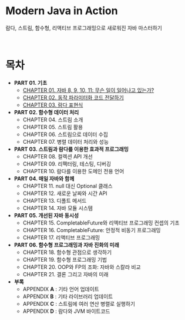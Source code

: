 # 	Modern Java in Action

람다, 스트림, 함수형, 리액티브 프로그래밍으로 새로워진 자바 마스터하기

<br>

# 목차

* **PART 01. 기초**
  - [CHAPTER 01. 자바 8, 9, 10, 11: 무슨 일이 일어나고 있는가?](https://github.com/LeeSM0518/modern-java/tree/master/src/chapter01)
  - [CHAPTER 02. 동작 파라미터화 코드 전달하기](https://github.com/LeeSM0518/modern-java/tree/master/src/chapter02)
  - [CHAPTER 03. 람다 표현식](https://github.com/LeeSM0518/modern-java/tree/master/src/chapter03)
* **PART 02. 함수형 데이터 처리** 
  * CHAPTER 04. 스트림 소개
  * CHAPTER 05. 스트림 활용
  * CHAPTER 06. 스트림으로 데이터 수집
  * CHAPTER 07. 병렬 데이터 처리와 성능
* **PART 03. 스트림과 람다를 이용한 효과적 프로그래밍**
  * CHAPTER 08. 컬렉션 API 개선
  * CHAPTER 09. 리팩터링, 테스팅, 디버깅
  * CHAPTER 10. 람다를 이용한 도메인 전용 언어
* **PART 04. 매일 자바와 함께**
  * CHAPTER 11. null 대신 Optional 클래스
  * CHAPTER 12. 새로운 날짜와 시간 API
  * CHAPTER 13. 디폴트 메서드
  * CHAPTER 14. 자바 모듈 시스템
* **PART 05. 개선된 자바 동시성**
  * CHAPTER 15. CompletableFuture와 리액티브 프로그래밍 컨셉의 기초
  * CHAPTER 16. CompletableFuture: 안정적 비동기 프로그래밍
  * CHAPTER 17. 리액티브 프로그래밍
* **PART 06. 함수형 프로그래밍과 자바 진화의 미래**
  * CHAPTER 18. 함수형 관점으로 생각하기
  * CHAPTER 19. 함수형 프로그래밍 기법
  * CHAPTER 20. OOP와 FP의 조화: 자바와 스칼라 비교
  * CHAPTER 21. 결론 그리고 자바의 미래
* **부록**
  * APPENDIX **A** : 기타 언어 업데이트
  * APPENDIX **B** : 기타 라이브러리 업데이트
  * APPENDIX **C** : 스트림에 여러 연산 병렬로 실행하기
  * APPENDIX **D** : 람다와 JVM 바이트코드
